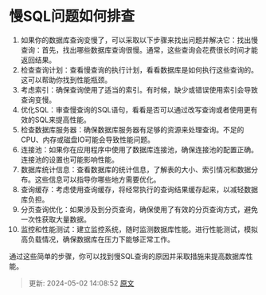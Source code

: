 # 慢SQL问题如何排查

1. 如果你的数据库查询变慢了，可以采取以下步骤来找出问题并解决它：找出慢查询：首先，找出哪些数据库查询很慢。通常，这些查询会花费很长时间才能返回结果。
2. 检查查询计划：查看慢查询的执行计划，看看数据库是如何执行这些查询的。这可以帮助你找到性能瓶颈。
3. 考虑索引：确保查询使用了适当的索引。有时候，缺少或错误使用索引会导致查询变慢。
4. 优化SQL：审查慢查询的SQL语句，看看是否可以通过改写查询或者使用更有效的SQL来提高性能。
5. 检查数据库服务器：确保数据库服务器有足够的资源来处理查询。不足的CPU、内存或磁盘IO可能会导致性能问题。
6. 连接池：如果你在应用程序中使用了数据库连接池，确保连接池的配置正确。连接池的设置也可能影响性能。
7. 数据库统计信息：查看数据库的统计信息，了解表的大小、索引情况和数据分布。这些信息可以指导你哪些地方需要优化。
8. 查询缓存：考虑使用查询缓存，将经常执行的查询结果缓存起来，以减轻数据库负担。
9. 分页查询优化：如果涉及到分页查询，确保使用了有效的分页查询方式，避免一次性获取大量数据。
10. 监控和性能测试：建立监控系统，随时监测数据库性能。进行性能测试，模拟高负载情况，确保数据库在压力下能够正常工作。

通过这些简单的步骤，你可以找到慢SQL查询的原因并采取措施来提高数据库性能。

> 更新: 2024-05-02 14:08:52
> [原文](<https://www.yuque.com/zhichangzhishiku/edrbqg/nfx7yv01g4obmt1z>)
